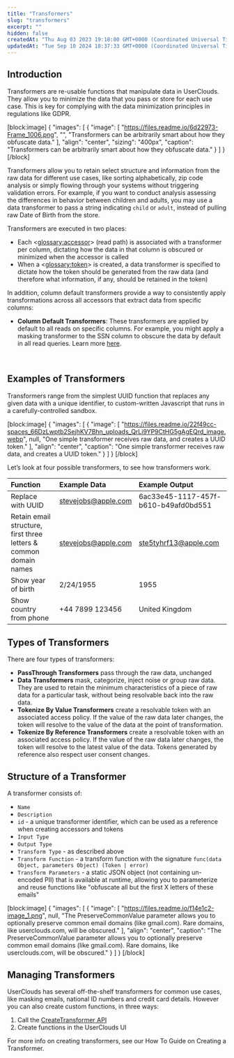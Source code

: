```yaml
---
title: "Transformers"
slug: "transformers"
excerpt: ""
hidden: false
createdAt: "Thu Aug 03 2023 19:18:00 GMT+0000 (Coordinated Universal Time)"
updatedAt: "Tue Sep 10 2024 18:37:33 GMT+0000 (Coordinated Universal Time)"
---
```

## Introduction

Transformers are re-usable functions that manipulate data in UserClouds. They allow you to minimize the data that you pass or store for each use case. This is key for complying with the data minimization principles in regulations like GDPR.

[block:image]
{
  "images": [
    {
      "image": [
        "https://files.readme.io/6d22973-Frame_1006.png",
        "",
        "Transformers can be arbitrarily smart about how they obfuscate data."
      ],
      "align": "center",
      "sizing": "400px",
      "caption": "Transformers can be arbitrarily smart about how they obfuscate data."
    }
  ]
}
[/block]


Transformers allow you to retain select structure and information from the raw data for different use cases, like sorting alphabetically, zip code analysis or simply flowing through your systems without triggering validation errors.  For example, if you want to conduct analysis assessing the differences in behavior between children and adults, you may use a data transformer to pass a string indicating `child` or `adult`, instead of pulling raw Date of Birth from the store.

Transformers are executed in two places:

- Each <<glossary:accessor>> (read path) is associated with a transformer per column, dictating how the data in that column is obscured or minimized when the accessor is called
- When a <<glossary:token>> is created, a data transformer is specified to dictate how the token should be generated from the raw data (and therefore what information, if any, should be retained in the token)

In addition, column default transformers provide a way to consistently apply transformations across all accessors that extract data from specific columns:

- **Column Default Transformers**: These transformers are applied by default to all reads on specific columns. For example, you might apply a masking transformer to the SSN column to obscure the data by default in all read queries. Learn more [here](https://docs.userclouds.com/docs/protect-a-column-with-defaults).

<br />

## Examples of Transformers

Transformers range from the simplest UUID function that replaces any given data with a unique identifier, to custom-written Javascript that runs in a carefully-controlled sandbox. 

[block:image]
{
  "images": [
    {
      "image": [
        "https://files.readme.io/22f49cc-spaces_66DzLwptb2SejhKV7Bhn_uploads_QrLi9YP9CtHG5gAgEQrd_image.webp",
        null,
        "One simple transformer receives raw data, and creates a UUID token."
      ],
      "align": "center",
      "caption": "One simple transformer receives raw data, and creates a UUID token."
    }
  ]
}
[/block]


Let’s look at four possible transformers, to see how transformers work.

| Function                                                          | Example Data                                      | Example Output                                        |
| :---------------------------------------------------------------- | :------------------------------------------------ | :---------------------------------------------------- |
| Replace with UUID                                                 | [stevejobs@apple.com](mailto:stevejobs@apple.com) | 6ac33e45-1117-457f-b610-b49afd0bd551                  |
| Retain email structure, first three letters & common domain names | [stevejobs@apple.com](mailto:stevejobs@apple.com) | [ste5tyhrf13@apple.com](mailto:ste5tyhrf13@apple.com) |
| Show year of birth                                                | 2/24/1955                                         | 1955                                                  |
| Show country from phone                                           | \+44 7899 123456                                  | United Kingdom                                        |

## Types of Transformers

There are four types of transformers:

- **PassThrough Transformers** pass through the raw data, unchanged
- **Data Transformers** mask, categorize, inject noise or group raw data. They are used to retain the minimum characteristics of a piece of raw data for a particular task, without being resolvable back into the raw data.
- **Tokenize By Value Transformers** create a resolvable token with an associated access policy. If the value of the raw data later changes, the token will resolve to the value of the data at the point of transformation.
- **Tokenize By Reference Transformers** create a resolvable token with an associated access policy. If the value of the raw data later changes, the token will resolve to the latest value of the data. Tokens generated by reference also respect user consent changes.

## Structure of a Transformer

A transformer consists of:

- `Name`
- `Description`
- `id` - a unique transformer identifier, which can be used as a reference when creating accessors and tokens
- `Input Type`
- `Output Type`
- `Transform Type` - as described above
- `Transform Function` - a transform function with the signature `func(data Object, parameters Object) (Token | error)`
- `Transform Parameters` - a static JSON object (not containing un-encoded PII) that is available at runtime, allowing you to parameterize and reuse functions like "obfuscate all but the first X letters of these emails"

[block:image]
{
  "images": [
    {
      "image": [
        "https://files.readme.io/f14e1c2-image_1.png",
        null,
        "The PreserveCommonValue parameter allows you to optionally preserve common email domains (like gmail.com). Rare domains, like userclouds.com, will be obscured."
      ],
      "align": "center",
      "caption": "The PreserveCommonValue parameter allows you to optionally preserve common email domains (like gmail.com). Rare domains, like userclouds.com, will be obscured."
    }
  ]
}
[/block]


## Managing Transformers

UserClouds has several off-the-shelf transformers for common use cases, like masking emails, national ID numbers and credit card details. However you can also create custom functions, in three ways:

1. Call the [CreateTransformer API](https://docs.userclouds.com/reference/post_tokenizer-policies-transformation)
2. Create functions in the UserClouds UI

For more info on creating transformers, see our How To Guide on Creating a Transformer.
